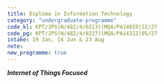 ```yaml
---
title: Diploma in Information Technology
category: "undergraduate-programme"
code_kl: KPT/JPS(N/482/4/0213)(MQA/PA14019)12/27
code_pg: KPT/JPS(N/482/4/0227)(MQA/PA14312)05/27
intake: 19 Jan, 14 Jun & 23 Aug
note: 
new_programme: true
---
```


<b><i>Internet of Things Focused</i></b>
<!-- <p>Top Up 1 Year to complete your degree in Australia <small>(T&C apply)</small></p> -->